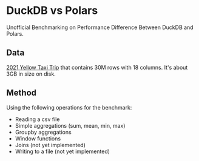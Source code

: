 # DuckDB vs Polars
Unofficial Benchmarking on Performance Difference Between DuckDB and Polars.

## Data
[2021 Yellow Taxi Trip](https://data.cityofnewyork.us/Transportation/2021-Yellow-Taxi-Trip-Data/m6nq-qud6/about_data) that contains 30M rows with 18 columns. It's about 3GB in size on disk. 

## Method
Using the following operations for the benchmark:
- Reading a csv file
- Simple aggregations (sum, mean, min, max)
- Groupby aggregations
- Window functions
- Joins (not yet implemented)
- Writing to a file (not yet implemented)
